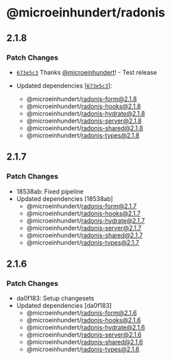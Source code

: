 # @microeinhundert/radonis

## 2.1.8

### Patch Changes

- [`673e5c3`](https://github.com/microeinhundert/radonis/commit/673e5c39096ff865589101948cce7aabd6101a65) Thanks [@microeinhundert](https://github.com/microeinhundert)! - Test release

- Updated dependencies [[`673e5c3`](https://github.com/microeinhundert/radonis/commit/673e5c39096ff865589101948cce7aabd6101a65)]:
  - @microeinhundert/radonis-form@2.1.8
  - @microeinhundert/radonis-hooks@2.1.8
  - @microeinhundert/radonis-hydrate@2.1.8
  - @microeinhundert/radonis-server@2.1.8
  - @microeinhundert/radonis-shared@2.1.8
  - @microeinhundert/radonis-types@2.1.8

## 2.1.7

### Patch Changes

- 18538ab: Fixed pipeline
- Updated dependencies [18538ab]
  - @microeinhundert/radonis-form@2.1.7
  - @microeinhundert/radonis-hooks@2.1.7
  - @microeinhundert/radonis-hydrate@2.1.7
  - @microeinhundert/radonis-server@2.1.7
  - @microeinhundert/radonis-shared@2.1.7
  - @microeinhundert/radonis-types@2.1.7

## 2.1.6

### Patch Changes

- da0f183: Setup changesets
- Updated dependencies [da0f183]
  - @microeinhundert/radonis-form@2.1.6
  - @microeinhundert/radonis-hooks@2.1.6
  - @microeinhundert/radonis-hydrate@2.1.6
  - @microeinhundert/radonis-server@2.1.6
  - @microeinhundert/radonis-shared@2.1.6
  - @microeinhundert/radonis-types@2.1.6
